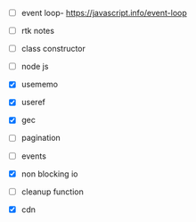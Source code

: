 - [ ] event loop- <https://javascript.info/event-loop>
- [ ] rtk notes 
- [ ] class constructor
- [ ] node js
- [x] usememo
- [x] useref
- [x] gec
- [ ] pagination
- [ ] events
- [x] non blocking io
- [ ] cleanup function
- [x] cdn

